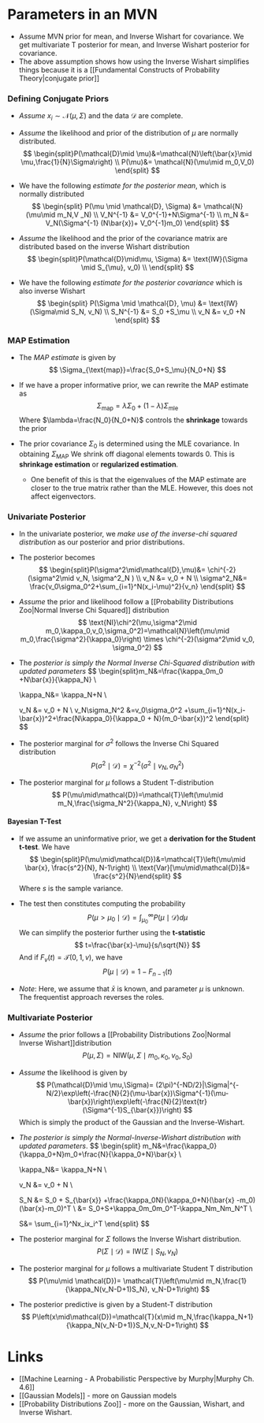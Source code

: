 # Parameters in an MVN
* Assume MVN prior for mean, and Inverse Wishart for covariance. We get multivariate T posterior for mean, and Inverse Wishart posterior for covariance.
* The above assumption shows how using the Inverse Wishart simplifies things because it is a [[Fundamental Constructs of Probability Theory|conjugate prior]]

### Defining Conjugate Priors
* *Assume* $x_i\sim \mathcal{N}(\mu,\Sigma)$ and the data $\mathcal{D}$ are complete. 
* *Assume* the likelihood and prior of the distribution of $\mu$ are normally distributed.
  $$
  \begin{split}P(\mathcal{D}\mid \mu)&=\mathcal{N}\left(\bar{x}\mid \mu,\frac{1}{N}\Sigma\right) \\ 
  P(\mu)&= \mathcal{N}(\mu\mid m_0,V_0)
  \end{split}
  $$
  
* We have the following *estimate for the posterior mean*, which is normally distributed
  $$
  \begin{split} 
  P(\mu \mid \mathcal{D}, \Sigma) &= \mathcal{N}(\mu\mid m_N,V _N) \\ 
  V_N^{-1} &= V_0^{-1}+N\Sigma^{-1} \\ 
  m_N &= V_N(\Sigma^{-1} (N\bar{x})+ V_0^{-1}m_0)
  \end{split}
  $$
  
* *Assume* the likelihood and the prior of the covariance matrix are distributed based on the inverse Wishart distribution
  $$
  \begin{split}P(\mathcal{D}\mid\mu, \Sigma) &= \text{IW}(\Sigma \mid S_{\mu}, v_0) \\
  \end{split}
  $$
  
* We have the following *estimate for the posterior covariance* which is also inverse Wishart
  $$
  \begin{split} 
  P(\Sigma \mid \mathcal{D}, \mu) &= \text{IW}(\Sigma\mid S_N, v_N) \\ 
  S_N^{-1} &= S_0 +S_\mu \\ 
  v_N &= v_0 +N
  \end{split}
  $$
  
### MAP Estimation
* The *MAP estimate* is given by
  $$
  \Sigma_{\text{map}}=\frac{S_0+S_\mu}{N_0+N}
  $$
  
* If we have a proper informative prior, we can rewrite the MAP estimate as
  $$
  \Sigma_{\text{map}}=\lambda\Sigma_0+(1-\lambda)\Sigma_{\text{mle}}
  $$
  Where $\lambda=\frac{N_0}{N_0+N}$ controls the **shrinkage** towards the prior
* The prior covariance $\Sigma_0$ is determined using the MLE covariance. In obtaining $\Sigma_{\text{MAP}}$ We shrink off diagonal elements towards $0$. This is **shrinkage estimation** or **regularized estimation**.
	* One benefit of this is that the eigenvalues of the MAP estimate are closer to the true matrix rather than the MLE. However, this does not affect eigenvectors.
### Univariate Posterior
* In the univariate posterior, we *make use of the inverse-chi squared distribution* as our posterior and prior distributions. 
* The posterior becomes
  $$
  \begin{split}P(\sigma^2\mid\mathcal{D},\mu)&= \chi^{-2}(\sigma^2\mid v_N, \sigma^2_N ) \\ 
  v_N &= v_0 + N \\ 
  \sigma^2_N&= \frac{v_0\sigma_0^2+\sum_{i=1}^N(x_i-\mu)^2}{v_n}
  \end{split}
  $$
  
* *Assume* the prior and likelihood follow a [[Probability Distributions Zoo|Normal Inverse Chi Squared]] distribution
  $$
  \text{NI}\chi^2(\mu,\sigma^2\mid m_0,\kappa_0,v_0,\sigma_0^2)=\mathcal{N}\left(\mu\mid m_0,\frac{\sigma^2}{\kappa_0}\right) \times \chi^{-2}(\sigma^2\mid v_0, \sigma_0^2)
  $$
  
* The *posterior is simply the Normal Inverse Chi-Squared distribution with updated parameters* 
  $$
  \begin{split}m_N&=\frac{\kappa_0m_0 +N\bar{x}}{\kappa_N} \\ 
  
  \kappa_N&= \kappa_N+N \\ 
  
  v_N &= v_0 + N \\ 
  v_N\sigma_N^2 &=v_0\sigma_0^2 +\sum_{i=1}^N(x_i-\bar{x})^2+\frac{N\kappa_0}{\kappa_0 + N}(m_0-\bar{x})^2
  \end{split}
  $$
  
* The posterior marginal for $\sigma^2$ follows the Inverse Chi Squared distribution
  $$
  P(\sigma^2\mid\mathcal{D})=\chi^{-2}(\sigma^2\mid v_N,\sigma^2_N)
  $$
  
* The posterior marginal for $\mu$ follows a Student T-distribution
  $$
  P(\mu\mid\mathcal{D})=\mathcal{T}\left(\mu\mid m_N,\frac{\sigma_N^2}{\kappa_N}, v_N\right)
  $$
  
#### Bayesian T-Test
* If we assume an uninformative prior, we get a **derivation for the Student t-test**. We have
  $$
  \begin{split}P(\mu\mid\mathcal{D})&=\mathcal{T}\left(\mu\mid \bar{x}, \frac{s^2}{N}, N-1\right) \\ \text{Var}[\mu\mid\mathcal{D}]&= \frac{s^2}{N}\end{split}
  $$
  Where $s$ is the sample variance.
  
* The test then constitutes computing the probability
  $$
  P(\mu>\mu_0\mid\mathcal{D})=\int_{\mu_0}^\infty P(\mu\mid\mathcal{D}) d\mu
  $$
  We can simplify the posterior further using the **t-statistic** 
  $$
  t=\frac{\bar{x}-\mu}{s/\sqrt{N}}
  $$
  And if $F_v(t)=\mathcal{T}(0,1,v)$, we have
  $$
  P(\mu\mid\mathcal{D})=1-F_{n-1}(t)
  $$
  
* *Note*: Here, we assume that $\bar{x}$ is known, and parameter $\mu$ is unknown. The frequentist approach reverses the roles.
### Multivariate Posterior
* *Assume* the prior follows a [[Probability Distributions Zoo|Normal Inverse Wishart]]distribution 
  $$
  P(\mu,\Sigma)=\text{NIW}(\mu,\Sigma\mid m_0,\kappa_0, v_0, S_0)
  $$
  
* *Assume* the likelihood is given by
  $$
  P(\mathcal{D}\mid \mu,\Sigma)= (2\pi)^{-ND/2}|\Sigma|^{-N/2}\exp\left(-\frac{N}{2}(\mu-\bar{x})\Sigma^{-1}(\mu-\bar{x})\right)\exp\left(-\frac{N}{2}\text{tr}(\Sigma^{-1}S_{\bar{x}})\right)
  $$
  Which is simply the product of the Gaussian and the Inverse-Wishart.
* *The posterior is simply the Normal-Inverse-Wishart distribution with updated parameters*.
  $$
  \begin{split}
  m_N&=\frac{\kappa_0}{\kappa_0+N}m_0+\frac{N}{\kappa_0+N}\bar{x} \\ 
  
  \kappa_N&= \kappa_N+N \\ 
  
  v_N &= v_0 + N \\ 
  
  S_N &= S_0  + S_{\bar{x}} +\frac{\kappa_0N}{\kappa_0+N}(\bar{x} -m_0)(\bar{x}-m_0)^T \\ 
  &= S_0+S+\kappa_0m_0m_0^T-\kappa_Nm_Nm_N^T \\ 
  
  S&= \sum_{i=1}^Nx_ix_i^T
  \end{split}
  $$
  
* The posterior marginal for $\Sigma$ follows the Inverse Wishart distribution.
  $$
  P(\Sigma\mid\mathcal{D})=\text{IW}(\Sigma\mid S_N,v_N)
  $$
  
* The posterior marginal for $\mu$ follows a multivariate Student T distribution 
  $$
  P(\mu\mid \mathcal{D})= \mathcal{T}\left(\mu\mid m_N,\frac{1}{\kappa_N(v_N-D+1)S_N}, v_N-D+1\right)
  $$
  
* The posterior predictive is given by a Student-T distribution
  $$
  P\left(x\mid\mathcal{D})=\mathcal{T}(x\mid m_N,\frac{\kappa_N+1}{\kappa_N(v_N-D+1)}S_N,v_N-D+1\right)
  $$
  
# Links
* [[Machine Learning - A Probabilistic Perspective by Murphy|Murphy Ch. 4.6]]
* [[Gaussian Models]] - more on Gaussian models
* [[Probability Distributions Zoo]] - more on the Gaussian, Wishart, and Inverse Wishart. 